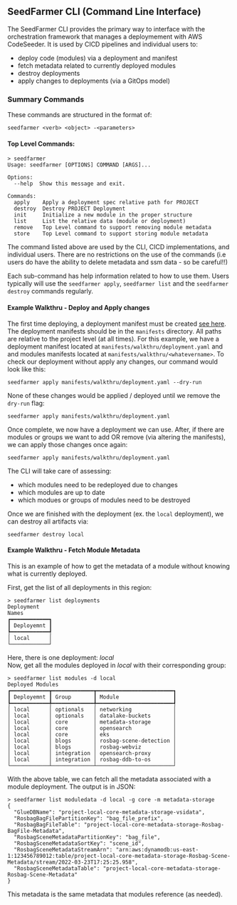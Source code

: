 ## SeedFarmer CLI (Command Line Interface)

The SeedFarmer CLI provides the primary way to interface with the orchestration framework that manages a deploymement with AWS CodeSeeder.  It is used by CICD pipelines and individual users to:
 - deploy code (modules) via a deployment and manifest
 - fetch metadata related to currently deployed modules
 - destroy deployments
 - apply changes to deployments (via a GitOps model)

### Summary Commands
These commands are  structured in the format of:
```
seedfarmer <verb> <object> -<parameters>
```
#### Top Level Commands:
```
> seedfarmer
Usage: seedfarmer [OPTIONS] COMMAND [ARGS]...

Options:
  --help  Show this message and exit.

Commands:
  apply    Apply a deployment spec relative path for PROJECT
  destroy  Destroy PROJECT Deployment
  init     Initialize a new module in the proper structure
  list     List the relative data (module or deployment)
  remove   Top Level command to support removing module metadata
  store    Top Level command to support storing module metadata

```

The command listed above are used by the CLI, CICD implementations, and individual users.  There are no restrictions on the use of the commands (i.e users do have the ability to delete metadata and ssm data - so be careful!!) <br>

Each sub-command has help information related to how to use them.  Users typically will use the ```seedfarmer apply```, ```seedfarmer list``` and the ```seedfarmer destroy``` commands regularly.



#### Example Walkthru - Deploy and Apply changes
The first time deploying, a deployment manifest must be created [see here](manifests.md).  The deployment manifests should be in the ```manifests``` directory.  All paths are relative to the project level (at all times).  For this example, we have a deployment manifest  located at ```manifests/walkthru/deployment.yaml``` and and modules manifests located at ```manifests/walkthru/<whatevername>```.  To check our deployment without apply any changes, our command would look like this:
```
seedfarmer apply manifests/walkthru/deployment.yaml --dry-run
```
None of these changes would be applied / deployed until we remove the `dry-run` flag:
```
seedfarmer apply manifests/walkthru/deployment.yaml
```

Once complete, we now have a deployment we can use.  After, if there are modules or groups we want to add OR remove (via altering the manifests), we can apply those changes once again:
```
seedfarmer apply manifests/walkthru/deployment.yaml
```
The CLI will take care of assessing: 
- which modules need to be redeployed due to changes
- which modules are up to date
- which modues or groups of modules need to be destroyed

Once we are finished with the deployment (ex. the ```local``` deployment), we can destroy all artifacts via:
```
seedfarmer destroy local
```



#### Example Walkthru - Fetch Module Metadata

This is an example of how to get the metadata of a module without knowing what is currently deployed.

First, get the list of all deployments in this region:
```
> seedfarmer list deployments
Deployment    
Names         
┏━━━━━━━━━━━━┓
┃ Deployemnt ┃
┡━━━━━━━━━━━━┩
│ local      │
└────────────┘
```
Here, there is one deployment: _local_ <br>
Now, get all the modules deployed in _local_ with their corresponding group:


```
> seedfarmer list modules -d local
Deployed Modules                                     
┏━━━━━━━━━━━━┳━━━━━━━━━━━━━┳━━━━━━━━━━━━━━━━━━━━━━━━┓
┃ Deployemnt ┃ Group       ┃ Module                 ┃
┡━━━━━━━━━━━━╇━━━━━━━━━━━━━╇━━━━━━━━━━━━━━━━━━━━━━━━┩
│ local      │ optionals   │ networking             │
│ local      │ optionals   │ datalake-buckets       │
│ local      │ core        │ metadata-storage       │
│ local      │ core        │ opensearch             │
│ local      │ core        │ eks                    │
│ local      │ blogs       │ rosbag-scene-detection │
│ local      │ blogs       │ rosbag-webviz          │
│ local      │ integration │ opensearch-proxy       │
│ local      │ integration │ rosbag-ddb-to-os       │
└────────────┴─────────────┴────────────────────────┘
```

With the above table, we can fetch all the metadata associated with a module deployment.  The output is in JSON:

```
> seedfarmer list moduledata -d local -g core -m metadata-storage
{
  "GlueDBName": "project-local-core-metadata-storage-vsidata",
  "RosbagBagFilePartitionKey": "bag_file_prefix",
  "RosbagBagFileTable": "project-local-core-metadata-storage-Rosbag-BagFile-Metadata",
  "RosbagSceneMetadataPartitionKey": "bag_file",
  "RosbagSceneMetadataSortKey": "scene_id",
  "RosbagSceneMetadataStreamArn": "arn:aws:dynamodb:us-east-1:123456789012:table/project-local-core-metadata-storage-Rosbag-Scene-Metadata/stream/2022-03-23T17:25:25.958",
  "RosbagSceneMetadataTable": "project-local-core-metadata-storage-Rosbag-Scene-Metadata"
}

```
This metadata is the same metadata that modules reference (as needed).